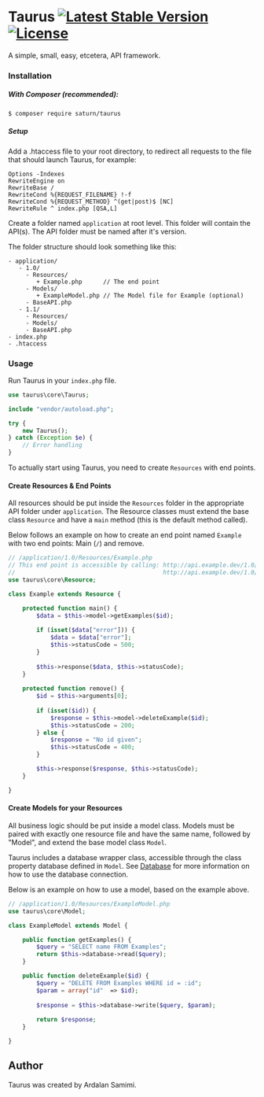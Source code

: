 # Taurus [![Latest Stable Version](https://poser.pugx.org/saturn/taurus/v/stable)](https://packagist.org/packages/saturn/taurus) [![License](https://poser.pugx.org/saturn/taurus/license)](https://packagist.org/packages/saturn/taurus)
A simple, small, easy, etcetera, API framework.
### Installation
##### With Composer (recommended):
```bash
$ composer require saturn/taurus
```
##### Setup
Add a .htaccess file to your root directory, to redirect all requests to the file that should launch Taurus, for example:
```htaccess
Options -Indexes
RewriteEngine on
RewriteBase /
RewriteCond %{REQUEST_FILENAME} !-f
RewriteCond %{REQUEST_METHOD} ^(get|post)$ [NC]
RewriteRule ^ index.php [QSA,L]
```
Create a folder named ``application`` at root level. This folder will contain the API(s). The API folder must be named after it's version.

The folder structure should look something like this:
```
- application/
   - 1.0/
     - Resources/
        + Example.php      // The end point
     - Models/
        + ExampleModel.php // The Model file for Example (optional)
     - BaseAPI.php
   - 1.1/
     - Resources/
     - Models/
     - BaseAPI.php
- index.php
- .htaccess
```
### Usage
Run Taurus in your ``index.php`` file.
```php
use taurus\core\Taurus;

include "vendor/autoload.php";

try {
    new Taurus();
} catch (Exception $e) {
    // Error handling
}
```
To actually start using Taurus, you need to create ``Resources`` with end points.

#### Create Resources & End Points
All resources should be put inside the ``Resources`` folder in the appropriate API folder under ``application``. The Resource classes must extend the base class ``Resource`` and have a ``main`` method (this is the default method called).

Below follows an example on how to create an end point named ``Example`` with two end points: Main (``/``) and remove.
```php
// /application/1.0/Resources/Example.php
// This end point is accessible by calling: http://api.example.dev/1.0/Example or:
//                                          http://api.example.dev/1.0/Example/remove/15
use taurus\core\Resource;

class Example extends Resource {

    protected function main() {
        $data = $this->model->getExamples($id);
        
        if (isset($data["error"])) {
            $data = $data["error"];
            $this->statusCode = 500;
        }
        
        $this->response($data, $this->statusCode);
    }
    
    protected function remove() {
        $id = $this->arguments[0];
        
        if (isset($id)) {
            $response = $this->model->deleteExample($id);
            $this->statusCode = 200;
        } else {
            $response = "No id given";
            $this->statusCode = 400;
        }

        $this->response($response, $this->statusCode);
    }

}
```
#### Create Models for your Resources
All business logic should be put inside a model class. Models must be paired with exactly one resource file and have the same name, followed by "Model", and extend the base model class ``Model``.

Taurus includes a database wrapper class, accessible through the class property database defined in ``Model``. See [Database](https://github.com/pkrll/Database) for more information on how to use the database connection.

Below is an example on how to use a model, based on the example above.
```php
// /application/1.0/Resources/ExampleModel.php
use taurus\core\Model;

class ExampleModel extends Model {

    public function getExamples() {
        $query = "SELECT name FROM Examples";
        return $this->database->read($query);
    }

    public function deleteExample($id) {
        $query = "DELETE FROM Examples WHERE id = :id";
        $param = array("id"  => $id);
        
        $response = $this->database->write($query, $param);
        
        return $response;
    }

}
```
## Author
Taurus was created by Ardalan Samimi.
